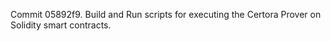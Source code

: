 Commit 05892f9.                    Build and Run scripts for executing the Certora Prover on Solidity smart contracts.
